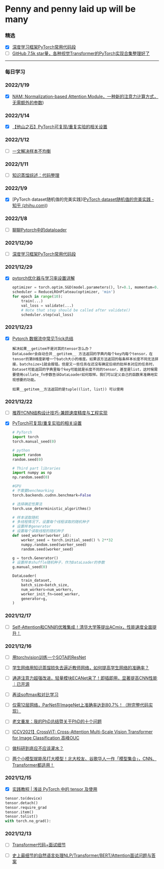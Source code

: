 # Penny and penny laid up will be many


### 精选


- [x] [深度学习框架PyTorch常用代码段](https://mp.weixin.qq.com/s/4breleAhCh6_9tvMK3WDaw)
- [ ] [GitHub 7.5k star量，各种视觉Transformer的PyTorch实现合集整理好了](https://mp.weixin.qq.com/s/aZwmaY8AjdaomETmMfpy2g)
  
---

### 每日学习

### 2022/1/19

- [x] [NAM: Normalization-based Attention Module，一种新的注意力计算方式，无需额外的参数](https://mp.weixin.qq.com/s/MTtTWOIN5G_4ZwMUbSqitg))

### 2022/1/14

- [x] [【他山之石】PyTorch可复现/重复实验的相关设置 ](https://mp.weixin.qq.com/s/xqe-a0-vOVfH-8u_y4CZVA)

### 2022/1/12

- [ ] [一文解决样本不均衡](https://mp.weixin.qq.com/s/ZRpph2VoL6llpkvj6yWewQ)

### 2022/1/11

- [ ] [知识蒸馏综述：代码整理](https://zhuanlan.zhihu.com/p/444664308)

### 2022/1/9

- [x] [PyTorch dataset随机值的完美实践]([PyTorch dataset随机值的完美实践 - 知乎 (zhihu.com)](https://zhuanlan.zhihu.com/p/377155682))  

### 2022/1/8

- [ ] [聊聊Pytorch中的dataloader](https://zhuanlan.zhihu.com/p/117270644)

### 2021/12/30
- [ ] [深度学习框架PyTorch常用代码段](https://mp.weixin.qq.com/s/4breleAhCh6_9tvMK3WDaw)

### 2021/12/29
- [x] [pytorch优化器与学习率设置详解](https://mp.weixin.qq.com/s/nz4RdxdG8d8lCJl-hEu6TA)
  ```python
  optimizer = torch.optim.SGD(model.parameters(), lr=0.1, momentum=0.9)
  scheduler = ReduceLROnPlateau(optimizer, 'min')
  for epoch in range(10):
      train(...)
      val_loss = validate(...)
      # Note that step should be called after validate()
      scheduler.step(val_loss)
  ```

### 2021/12/23
- [x] [Pytorch 数据流中常见Trick总结](https://zhuanlan.zhihu.com/p/441317369)
  ```
  解决如果__getitem不是对其的tensor怎么办？
  DataLoader会自动合并__getitem__ 方法返回的字典内每个key内每个tensor，在tensor的第0维度新增一个batch大小的维度。如果该方法返回的每条样本长度不同无法拼接，batchsize>1就会报错。但是又一些任务在还没有确定后续的批样本对应的任务时，Dataset可能返回的字典里每个key可能就是长度不同的tensor，甚至是list，这时候需要使用collate_fn参数告诉DataLoader如何取样。我们可以定义自己的函数来准确地实现想要的功能。
  
  如果__getitem__方法返回的是tuple((list, list)) 可以使用
  ```
### 2021/12/22
- [ ] [推荐!!CNN结构设计技巧-兼顾速度精度与工程实现](https://mp.weixin.qq.com/s/a3dwhUbNaRDhidDBZvdLMw)
- [x] [PyTorch可复现/重复实验的相关设置](https://zhuanlan.zhihu.com/p/448284000)

    ```python
    # PyTorch
    import torch
    torch.manual_seed(0)
    
    # python
    import random
    random.seed(0)
    
    # Third part libraries
    import numpy as np
    np.random.seed(0)
    
    #GPU
    # 不需要benchmarking
    torch.backends.cudnn.benchmark=False
    
    # 选择确定性算法
    torch.use_deterministic_algorithms() 
    
    # 样本读取随机
    # 多线程情况下，设置每个线程读取的随机种子
    # 设置样本generator
    # 设置每个读取线程的随机种子
    def seed_worker(worker_id):
        worker_seed = torch.initial_seed() % 2**32
        numpy.random.seed(worker_seed)
        random.seed(worker_seed)
    
    g = torch.Generator()
    # 设置样本shuffle随机种子，作为DataLoader的参数
    g.manual_seed(0)
    
    DataLoader(
        train_dataset,
        batch_size=batch_size,
        num_workers=num_workers,
        worker_init_fn=seed_worker,
        generator=g,
    )
    
    ```

### 2021/12/17
- [ ] [Self-Attention和CNN的优雅集成！清华大学等提出ACmix，性能速度全面提升！](https://zhuanlan.zhihu.com/p/440510903?utm_source=wechat_session&utm_medium=social&utm_oi=672184783560380416)

### 2021/12/16
- [ ] [用torchvision训练一个SOTA的ResNet](https://zhuanlan.zhihu.com/p/436518994?utm_source=wechat_session&utm_medium=social&utm_oi=824054350027554816&utm_campaign=shareopn)

- [ ] [学生网络用知识蒸馏损失去逼近教师网络，如何提高学生网络的准确率？](https://www.zhihu.com/question/386173051/answer/2268710658?utm_source=wechat_session&utm_medium=social&utm_oi=824054350027554816&utm_content=group3_Answer&utm_campaign=shareopn)

- [ ] [通道注意力超强改进，轻量模块ECANet来了！即插即用，显著提高CNN性能｜已开源](https://zhuanlan.zhihu.com/p/153112149?utm_source=wechat_session&utm_medium=social&utm_oi=824054350027554816&utm_campaign=shareopn)

- [ ] [再谈softmax和对比学习](https://zhuanlan.zhihu.com/p/441985870?utm_source=wechat_session&utm_medium=social&utm_oi=824054350027554816&utm_campaign=shareopn)

- [ ] [仅需12层网络，ParNet在ImageNet上准确率达到80.7%！（附完整代码实现）](https://zhuanlan.zhihu.com/p/445683480?utm_source=wechat_session&utm_medium=social&utm_oi=824054350027554816&utm_campaign=shareopn)

- [ ] [老文重发：我的PhD总结暨关于PhD的十个问题](https://zhuanlan.zhihu.com/p/438640120?utm_source=wechat_session&utm_medium=social&utm_oi=824054350027554816&utm_campaign=shareopn)

- [ ] [ICCV2021】CrossViT: Cross-Attention Multi-Scale Vision Transformer for Image Classification
高峰OUC](https://zhuanlan.zhihu.com/p/444799438?utm_source=wechat_session&utm_medium=social&utm_oi=824054350027554816&utm_campaign=shareopn)

- [ ] [做科研到底应不应该灌水？](https://www.zhihu.com/question/273953521/answer/2246266820?utm_source=wechat_session&utm_medium=social&utm_oi=824054350027554816&utm_content=group3_Answer&utm_campaign=shareopn)

- [ ] [两个小模型就能吊打大模型！北大校友、谷歌华人一作「模型集合」，CNN、Transformer都适用！](https://zhuanlan.zhihu.com/p/434798566?utm_source=wechat_session&utm_medium=social&utm_oi=824054350027554816&utm_campaign=shareopn)

### 2021/12/15
- [x] [实践教程 | 浅谈 PyTorch 中的 tensor 及使用](https://mp.weixin.qq.com/s/6Q6LrRwGmGZ7Qs72hVNE7A)
```python
tensor.to(device)
tensor.detach()
tensor.require_grad
tensor.item()
tensor.tolist()
with torch.no_grad():
```


### 2021/12/13

- [ ] [Transformer代码+面试细节](https://mp.weixin.qq.com/s/x73m8caXjj-iqC9XsvHa0g)

- [ ] [史上最细节的自然语言处理NLP/Transformer/BERT/Attention面试问题与答案](https://zhuanlan.zhihu.com/p/348373259)
